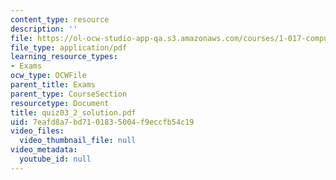 ```yaml
---
content_type: resource
description: ''
file: https://ol-ocw-studio-app-qa.s3.amazonaws.com/courses/1-017-computing-and-data-analysis-for-environmental-applications-fall-2003/7eafd8a7bd7101835004f9eccfb54c19_quiz03_2_solution.pdf
file_type: application/pdf
learning_resource_types:
- Exams
ocw_type: OCWFile
parent_title: Exams
parent_type: CourseSection
resourcetype: Document
title: quiz03_2_solution.pdf
uid: 7eafd8a7-bd71-0183-5004-f9eccfb54c19
video_files:
  video_thumbnail_file: null
video_metadata:
  youtube_id: null
---
```

